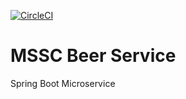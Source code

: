 [![CircleCI](https://circleci.com/gh/amirrauf/mssc-beer-service.svg?style=svg)](https://circleci.com/gh/amirrauf/mssc-beer-service)
# MSSC Beer Service

Spring Boot Microservice